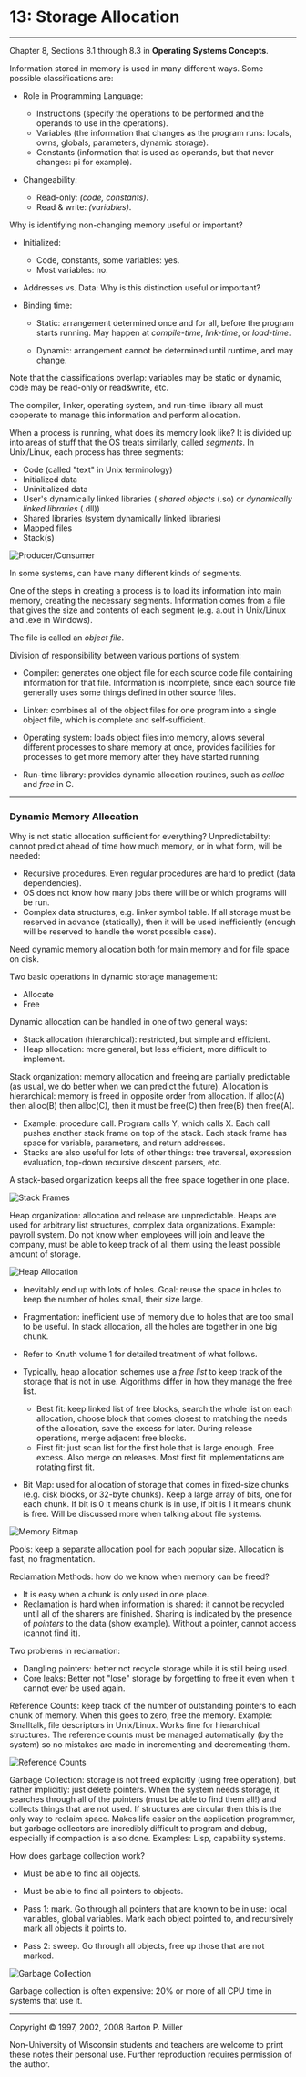 # 13: Storage Allocation

* * *

Chapter 8, Sections 8.1 through 8.3 in **Operating Systems Concepts**.

Information stored in memory is used in many different ways.
Some possible classifications are:

- Role in Programming Language:

  - Instructions (specify the operations to be performed
     and the operands to use in the operations).
  - Variables (the information that changes as the
     program runs: locals, owns, globals, parameters,
     dynamic storage).
  - Constants (information that is used as operands,
     but that never changes: pi for example).
- Changeability:


  - Read-only: _(code, constants)_.
  - Read & write: _(variables)_.



 Why is identifying non-changing memory useful or important?

- Initialized:
  - Code, constants, some variables: yes.
  - Most variables: no.
- Addresses vs. Data:
   Why is this distinction useful or important?

- Binding time:


  - Static: arrangement determined once and for all,
     before the program starts running. May happen
     at _compile-time_,
     _link-time_, or _load-time_.

  - Dynamic: arrangement cannot be determined until
     runtime, and may change.


 Note that the classifications overlap: variables may be static or
 dynamic, code may be read-only or read&write, etc.

The compiler, linker, operating system, and run-time library
all must cooperate to manage this information and perform
allocation.

When a process is running, what does its memory look like?
It is divided up into areas of stuff that the OS treats
similarly, called _segments_. In Unix/Linux, each process
has three segments:

- Code (called "text" in Unix terminology)
- Initialized data
- Uninitialized data
- User's dynamically linked libraries ( _shared objects_ (.so) or
   _dynamically linked libraries_ (.dll))
- Shared libraries (system dynamically linked libraries)
- Mapped files
- Stack(s)

![Producer/Consumer](figures/s13.memory.gif)

In some systems, can have many different kinds of segments.

One of the steps in creating a process is to load its information
into main memory, creating the necessary segments. Information
comes from a file that gives the size and contents of each segment
(e.g. a.out in Unix/Linux and .exe in Windows).

The file is called an _object file_.

Division of responsibility between various portions of system:

- Compiler: generates one object file for each source code file
  containing information for that file. Information is incomplete,
  since each source file generally uses some things defined in
  other source files.

- Linker: combines all of the object files for one program into
  a single object file, which is complete and self-sufficient.

- Operating system: loads object files into memory, allows
  several different processes to share memory at once, provides
  facilities for processes to get more memory after they have
  started running.

- Run-time library: provides dynamic allocation routines, such
  as _calloc_ and _free_ in C.


* * *

### Dynamic Memory Allocation

Why is not static allocation sufficient for everything?
Unpredictability: cannot predict ahead of time how much
memory, or in what form, will be needed:

- Recursive procedures. Even regular procedures
   are hard to predict (data dependencies).
- OS does not know how many jobs there will be or which
   programs will be run.
- Complex data structures, e.g. linker symbol table.
   If all storage must be reserved in advance (statically), then it
   will be used inefficiently (enough will be reserved to handle
   the worst possible case).

Need dynamic memory allocation both for main memory and
for file space on disk.

Two basic operations in dynamic storage management:

- Allocate
- Free

Dynamic allocation can be handled in one of two general ways:

- Stack allocation (hierarchical): restricted, but
   simple and efficient.
- Heap allocation: more general, but less efficient, more
   difficult to implement.

Stack organization:
memory allocation and
freeing are partially predictable (as usual, we do better when
we can predict the future). Allocation is hierarchical: memory
is freed in opposite order from allocation. If alloc(A) then
alloc(B) then alloc(C), then it must be free(C) then free(B)
then free(A).

- Example: procedure call. Program calls Y, which calls X.
   Each call pushes another stack frame on top of the stack.
   Each stack frame has space for variable, parameters, and
   return addresses.
- Stacks are also useful for lots of other things: tree traversal,
   expression evaluation, top-down recursive descent parsers, etc.

A stack-based organization keeps all the free space together
in one place.

![Stack Frames](figures/s14.stack.gif)

Heap organization: allocation and release are unpredictable.
Heaps are used for arbitrary list structures, complex data
organizations. Example: payroll system. Do not know when
employees will join and leave the company, must be able to
keep track of all them using the least possible amount of
storage.

![Heap Allocation](figures/s14.heap.gif)

- Inevitably end up with lots of holes. Goal: reuse the
   space in holes to keep the number of holes small, their
   size large.
- Fragmentation: inefficient use of memory due to holes
   that are too small to be useful. In stack allocation,
   all the holes are together in one big chunk.
- Refer to Knuth volume 1 for detailed treatment of what follows.
- Typically, heap allocation schemes use a _free list_ to
   keep track of the storage that is not in use. Algorithms
   differ in how they manage the free list.


  - Best fit: keep linked list of free blocks, search the
     whole list on each allocation, choose block that comes closest
     to matching the needs of the allocation, save the excess for
     later. During release operations, merge adjacent free blocks.
  - First fit: just scan list for the first hole that is
     large enough. Free excess. Also merge on releases. Most
     first fit implementations are rotating first fit.

- Bit Map: used for allocation of storage that comes in
   fixed-size chunks (e.g. disk blocks, or 32-byte chunks).
   Keep a large array of bits, one for each chunk. If bit is 0
   it means chunk is in use, if bit is 1 it means chunk is free.
   Will be discussed more when talking about file systems.

![Memory Bitmap](figures/s14.bitmap.gif)

Pools: keep a separate allocation pool for each popular size.
Allocation is fast, no fragmentation.

Reclamation Methods: how do we know when memory can be freed?

- It is easy when a chunk is only used in one place.
- Reclamation is hard when information is shared: it cannot be recycled
   until all of the sharers are finished. Sharing is indicated by the
   presence of _pointers_ to the data (show example). Without a
   pointer, cannot access (cannot find it).

Two problems in reclamation:

- Dangling pointers: better not recycle storage while it is still
   being used.
- Core leaks:
   Better not "lose" storage by forgetting to free it even when
   it cannot ever be used again.

Reference Counts: keep track of the number of outstanding
pointers to each chunk of memory. When this goes to zero,
free the memory. Example:
Smalltalk, file descriptors in Unix/Linux. Works fine for hierarchical
structures. The reference counts must be managed automatically
(by the system) so no mistakes are made in incrementing and
decrementing them.

![Reference Counts](figures/s14.refcount.gif)

Garbage Collection: storage is not freed explicitly (using
free operation), but rather implicitly: just delete pointers.
When the system needs storage, it searches through all of the
pointers (must be able to find them all!) and collects things
that are not used. If structures are circular then this is
the only way to reclaim space. Makes life easier on the
application programmer, but garbage collectors are incredibly
difficult to program and debug, especially if compaction is
also done. Examples: Lisp, capability systems.

How does garbage collection work?

- Must be able to find all objects.
- Must be able to find all pointers to objects.
- Pass 1: mark. Go through all pointers that are known to
   be in use: local variables, global variables. Mark each
   object pointed to, and recursively mark all objects it
   points to.

- Pass 2: sweep. Go through all objects, free up those
   that are not marked.

![Garbage Collection](figures/s14.garbage.gif)

Garbage collection is often expensive: 20% or more of all
CPU time in systems that use it.

* * *

Copyright © 1997, 2002, 2008 Barton P. Miller

Non-University of Wisconsin students and teachers are welcome
to print these notes their personal use.
Further reproduction requires permission of the author.

